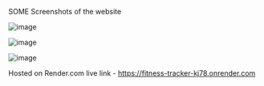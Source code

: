 SOME Screenshots of the website 

![image](https://github.com/user-attachments/assets/be9dc8ea-bf2d-49a8-9e0c-cfda91bce3df)

![image](https://github.com/user-attachments/assets/cd77987d-7366-41a4-99e7-e059932a0bce)

![image](https://github.com/user-attachments/assets/099030a4-9c8f-425f-99e0-cf7436ee2bab)


Hosted on Render.com 
live link - https://fitness-tracker-kj78.onrender.com
